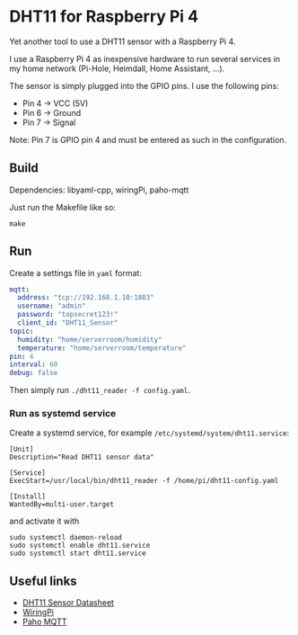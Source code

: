 # DHT11 for Raspberry Pi 4

Yet another tool to use a DHT11 sensor with a Raspberry Pi 4.

I use a Raspberry Pi 4 as inexpensive hardware to run several services in my home network (Pi-Hole, Heimdall, Home Assistant, ...).

The sensor is simply plugged into the GPIO pins. I use the following pins:

* Pin 4 -> VCC (5V)
* Pin 6 -> Ground
* Pin 7 -> Signal

Note: Pin 7 is GPIO pin 4 and must be entered as such in the configuration.

## Build

Dependencies: libyaml-cpp, wiringPi, paho-mqtt

Just run the Makefile like so:

```
make
```

## Run

Create a settings file in `yaml` format:

```yaml
mqtt:
  address: "tcp://192.168.1.10:1883"
  username: "admin"
  password: "topsecret123!"
  client_id: "DHT11_Sensor"
topic:
  humidity: "home/serverroom/humidity"
  temperature: "home/serverroom/temperature"
pin: 4
interval: 60
debug: false
```

Then simply run `./dht11_reader -f config.yaml`.

### Run as systemd service

Create a systemd service, for example `/etc/systemd/system/dht11.service`:

```
[Unit]
Description="Read DHT11 sensor data"

[Service]
ExecStart=/usr/local/bin/dht11_reader -f /home/pi/dht11-config.yaml

[Install]
WantedBy=multi-user.target
```

and activate it with

```
sudo systemctl daemon-reload
sudo systemctl enable dht11.service
sudo systemctl start dht11.service
```

## Useful links

* [DHT11 Sensor Datasheet](https://www.mouser.com/datasheet/2/758/DHT11-Technical-Data-Sheet-Translated-Version-1143054.pdf)
* [WiringPi](https://github.com/WiringPi/WiringPi)
* [Paho MQTT](https://eclipse.dev/paho/)

